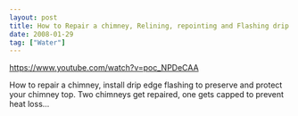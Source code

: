 ```yaml
---
layout: post
title: How to Repair a chimney, Relining, repointing and Flashing drip edge
date: 2008-01-29
tag: ["Water"]
---
```


https://www.youtube.com/watch?v=poc_NPDeCAA  

How to repair a chimney, install drip edge flashing to preserve and protect your chimney top. Two chimneys get repaired, one gets capped to prevent heat loss...